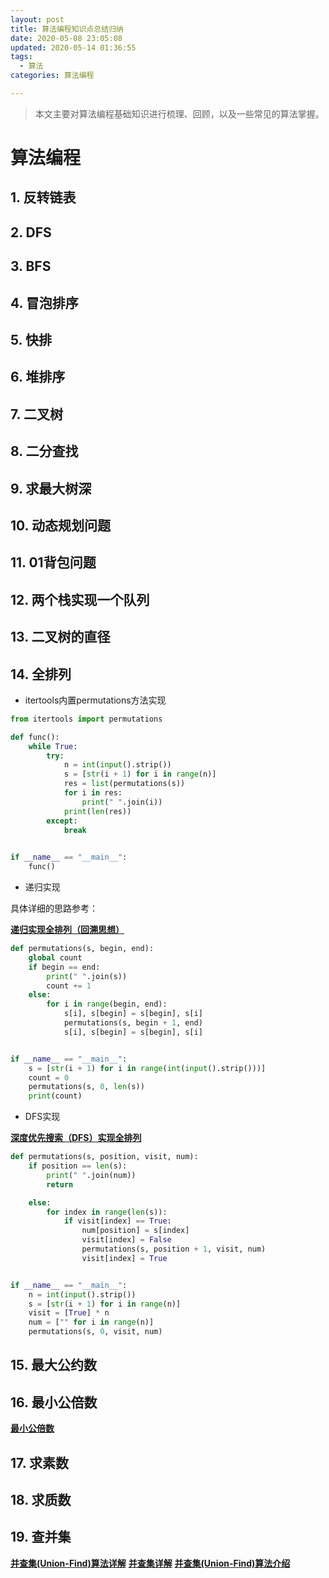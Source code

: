 ```yaml
---
layout: post
title: 算法编程知识点总结归纳
date: 2020-05-08 23:05:08
updated: 2020-05-14 01:36:55
tags: 
  - 算法
categories: 算法编程

---
```


> 本文主要对算法编程基础知识进行梳理、回顾，以及一些常见的算法掌握。

<!-- more -->

<div style='display: none'>

<!-- TOC -->

- [算法编程](#算法编程)
    - [1. 反转链表](#1-反转链表)
    - [2. DFS](#2-dfs)
    - [3. BFS](#3-bfs)
    - [4. 冒泡排序](#4-冒泡排序)
    - [5. 快排](#5-快排)
    - [6. 堆排序](#6-堆排序)
    - [7. 二叉树](#7-二叉树)
    - [8. 二分查找](#8-二分查找)
    - [9. 求最大树深](#9-求最大树深)
    - [10. 动态规划问题](#10-动态规划问题)
    - [11. 01背包问题](#11-01背包问题)

<!-- /TOC -->

</div>

# 算法编程

## 1. 反转链表

## 2. DFS

## 3. BFS

## 4. 冒泡排序

## 5. 快排

## 6. 堆排序

## 7. 二叉树

## 8. 二分查找

## 9. 求最大树深

## 10. 动态规划问题

## 11. 01背包问题

## 12. 两个栈实现一个队列

## 13. 二叉树的直径

## 14. 全排列

- itertools内置permutations方法实现

```python
from itertools import permutations

def func():
    while True:
        try:
            n = int(input().strip())
            s = [str(i + 1) for i in range(n)]
            res = list(permutations(s))
            for i in res:
                print(" ".join(i))
            print(len(res))
        except:
            break

    
if __name__ == "__main__":
    func()
```

- 递归实现

具体详细的思路参考：

**[递归实现全排列（回溯思想）](https://blog.csdn.net/weixin_39910711/article/details/100692318)**

```python
def permutations(s, begin, end):
    global count
    if begin == end:
        print(" ".join(s))
        count += 1
    else:
        for i in range(begin, end):
            s[i], s[begin] = s[begin], s[i]
            permutations(s, begin + 1, end)
            s[i], s[begin] = s[begin], s[i]


if __name__ == "__main__":
    s = [str(i + 1) for i in range(int(input().strip()))]
    count = 0
    permutations(s, 0, len(s))
    print(count) 
```

- DFS实现

**[深度优先搜索（DFS）实现全排列](https://blog.csdn.net/weixin_39910711/article/details/100692318)**
```python
def permutations(s, position, visit, num):
    if position == len(s):
        print(" ".join(num))
        return

    else:
        for index in range(len(s)):
            if visit[index] == True:
                num[position] = s[index]
                visit[index] = False
                permutations(s, position + 1, visit, num)
                visit[index] = True


if __name__ == "__main__":
    n = int(input().strip())
    s = [str(i + 1) for i in range(n)]
    visit = [True] * n
    num = ["" for i in range(n)]
    permutations(s, 0, visit, num)

```

## 15. 最大公约数

## 16. 最小公倍数

**[最小公倍数](https://blog.csdn.net/weixin_41980474/article/details/80139275)**

## 17. 求素数

## 18. 求质数

## 19. 查并集

**[并查集(Union-Find)算法详解](https://blog.csdn.net/guoziqing506/article/details/78752557)**
**[并查集详解](https://blog.csdn.net/qq_41593380/article/details/81146850)**
**[并查集(Union-Find)算法介绍](https://blog.csdn.net/dm_vincent/article/details/7655764)**